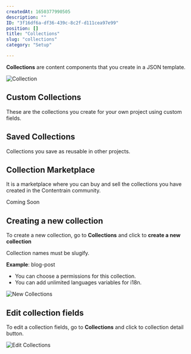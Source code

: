 ```yaml
---
createdAt: 1650377990505
description: ""
ID: "3f16df6a-df36-439c-8c2f-d111cea97e99"
position: []
title: "Collections"
slug: "collections"
category: "Setup"

---
```

**Collections** are content components that you create in a JSON template.

![Collection](/images/collections-s.png)

## Custom Collections

These are the collections you create for your own project using custom fields.

## Saved Collections

Collections you save as reusable in other projects.

## Collection Marketplace

It is a marketplace where you can buy and sell the collections you have created in the Contentrain community.

<alert type="warning">

Coming Soon

</alert>

## Creating a new collection

To create a new collection, go to **Collections** and click to **create a new collection**


<alert type="info">
Collection names must be slugify.

**Example**: blog-post

</alert>


- You can choose a permissions for this collection.
- You can add unlimited languages variables for i18n.

![New Collections](/images/new-collection.png)

## Edit collection fields

To edit a collection fields, go to **Collections** and click to collection detail button.

![Edit Collections](/images/edit-collection.png)